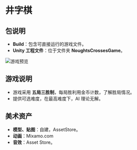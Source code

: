 # 井字棋

## 包说明
- **Build**：包含可直接运行的游戏文件。
- **Unity 工程文件**：位于文件夹 **NoughtsCrossesGame**。

![游戏预览](Review.png)

## 游戏说明
- 游戏采用 **五局三胜制**，每局胜利用金币计数，了解胜局情况。
- 提供可选难度，在最高难度下，AI 理论无解。


## 美术资产
- **模型、贴图**：自建，AssetStore。
- **动画**：Mixamo.com
- **音效**：Asset Store。
 
